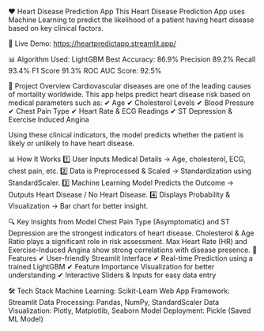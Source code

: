 ❤️ Heart Disease Prediction App
This Heart Disease Prediction App uses Machine Learning to predict the likelihood of a patient having heart disease based on key clinical factors.

🔗 Live Demo: https://heartpredictapp.streamlit.app/

📊 Algorithm Used: LightGBM Best Accuracy: 86.9% Precision 89.2% Recall 93.4% F1 Score 91.3% ROC AUC Score: 92.5%

📌 Project Overview
Cardiovascular diseases are one of the leading causes of mortality worldwide. This app helps predict heart disease risk based on medical parameters such as:
✔ Age
✔ Cholesterol Levels
✔ Blood Pressure
✔ Chest Pain Type
✔ Heart Rate & ECG Readings
✔ ST Depression & Exercise Induced Angina

Using these clinical indicators, the model predicts whether the patient is likely or unlikely to have heart disease.

📊 How It Works
1️⃣ User Inputs Medical Details → Age, cholesterol, ECG, chest pain, etc.
2️⃣ Data is Preprocessed & Scaled → Standardization using StandardScaler.
3️⃣ Machine Learning Model Predicts the Outcome → Outputs Heart Disease / No Heart Disease.
4️⃣ Displays Probability & Visualization → Bar chart for better insight.

🔍 Key Insights from Model
Chest Pain Type (Asymptomatic) and ST Depression are the strongest indicators of heart disease.
Cholesterol & Age Ratio plays a significant role in risk assessment.
Max Heart Rate (HR) and Exercise-Induced Angina show strong correlations with disease presence.
🚀 Features
✔ User-friendly Streamlit Interface
✔ Real-time Prediction using a trained LightGBM ✔ Feature Importance Visualization for better understanding
✔ Interactive Sliders & Inputs for easy data entry

🛠️ Tech Stack
Machine Learning: Scikit-Learn
Web App Framework: Streamlit
Data Processing: Pandas, NumPy, StandardScaler
Data Visualization: Plotly, Matplotlib, Seaborn
Model Deployment: Pickle (Saved ML Model)
